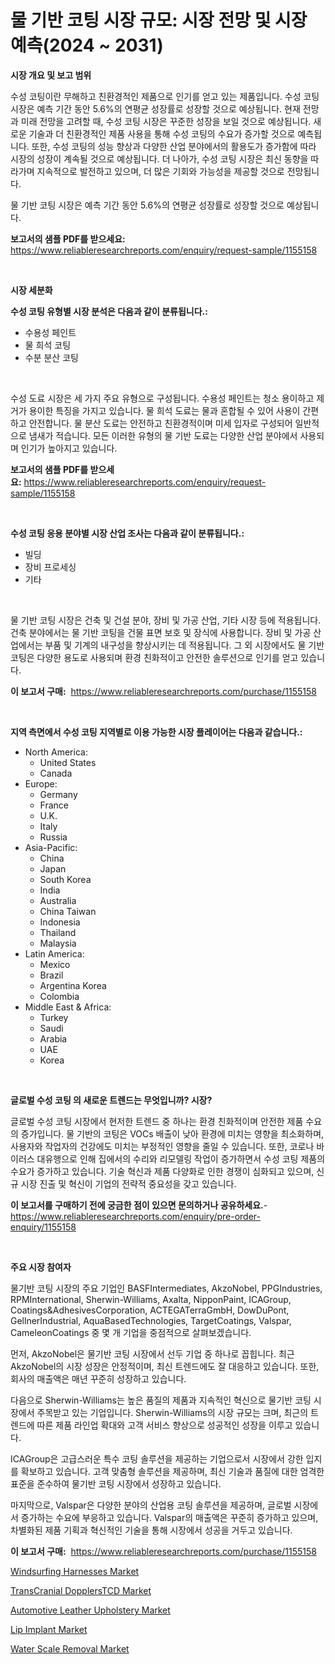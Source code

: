 <p><h1>물 기반 코팅 시장 규모: 시장 전망 및 시장 예측(2024 ~ 2031)</h1></p><p><strong>시장 개요 및 보고 범위</strong></p>
<p><p>수성 코팅이란 무해하고 친환경적인 제품으로 인기를 얻고 있는 제품입니다. 수성 코팅 시장은 예측 기간 동안 5.6%의 연평균 성장률로 성장할 것으로 예상됩니다. 현재 전망과 미래 전망을 고려할 때, 수성 코팅 시장은 꾸준한 성장을 보일 것으로 예상됩니다. 새로운 기술과 더 친환경적인 제품 사용을 통해 수성 코팅의 수요가 증가할 것으로 예측됩니다. 또한, 수성 코팅의 성능 향상과 다양한 산업 분야에서의 활용도가 증가함에 따라 시장의 성장이 계속될 것으로 예상됩니다. 더 나아가, 수성 코팅 시장은 최신 동향을 따라가며 지속적으로 발전하고 있으며, 더 많은 기회와 가능성을 제공할 것으로 전망됩니다.</p><p>물 기반 코팅 시장은 예측 기간 동안 5.6%의 연평균 성장률로 성장할 것으로 예상됩니다.</p></p>
<p><strong>보고서의 샘플 PDF를 받으세요:</strong> <a href="https://www.reliableresearchreports.com/enquiry/request-sample/1155158">https://www.reliableresearchreports.com/enquiry/request-sample/1155158</a></p>
<p>&nbsp;</p>
<p><strong>시장 세분화</strong></p>
<p><strong>수성 코팅 유형별 시장 분석은 다음과 같이 분류됩니다.:</strong></p>
<p><ul><li>수용성 페인트</li><li>물 희석 코팅</li><li>수분 분산 코팅</li></ul></p>
<p>&nbsp;</p>
<p><p>수성 도료 시장은 세 가지 주요 유형으로 구성됩니다. 수용성 페인트는 청소 용이하고 제거가 용이한 특징을 가지고 있습니다. 물 희석 도료는 물과 혼합될 수 있어 사용이 간편하고 안전합니다. 물 분산 도료는 안전하고 친환경적이며 미세 입자로 구성되어 일반적으로 냄새가 적습니다. 모든 이러한 유형의 물 기반 도료는 다양한 산업 분야에서 사용되며 인기가 높아지고 있습니다.</p></p>
<p><strong>보고서의 샘플 PDF를 받으세요:</strong>&nbsp;<a href="https://www.reliableresearchreports.com/enquiry/request-sample/1155158">https://www.reliableresearchreports.com/enquiry/request-sample/1155158</a></p>
<p>&nbsp;</p>
<p><strong> 수성 코팅 응용 분야별 시장 산업 조사는 다음과 같이 분류됩니다.:</strong></p>
<p><ul><li>빌딩</li><li>장비 프로세싱</li><li>기타</li></ul></p>
<p>&nbsp;</p>
<p><p>물 기반 코팅 시장은 건축 및 건설 분야, 장비 및 가공 산업, 기타 시장 등에 적용됩니다. 건축 분야에서는 물 기반 코팅을 건물 표면 보호 및 장식에 사용합니다. 장비 및 가공 산업에서는 부품 및 기계의 내구성을 향상시키는 데 적용됩니다. 그 외 시장에서도 물 기반 코팅은 다양한 용도로 사용되며 환경 친화적이고 안전한 솔루션으로 인기를 얻고 있습니다.</p></p>
<p><strong>이 보고서 구매:</strong>&nbsp; <a href="https://www.reliableresearchreports.com/purchase/1155158">https://www.reliableresearchreports.com/purchase/1155158</a></p>
<p>&nbsp;</p>
<p><strong>지역 측면에서 수성 코팅 지역별로 이용 가능한 시장 플레이어는 다음과 같습니다.:</strong></p>
<p><ul>
    <li>
        North America:
        <ul>
            <li>United States</li>
            <li>Canada</li>
        </ul>
    </li>
    <li>
        Europe:
        <ul>
            <li>Germany</li>
            <li>France</li>
            <li>U.K.</li>
            <li>Italy</li>
            <li>Russia</li>
        </ul>
    </li>
    <li>
        Asia-Pacific:
        <ul>
            <li>China</li>
            <li>Japan</li>
            <li>South Korea</li>
            <li>India</li>
            <li>Australia</li>
            <li>China Taiwan</li>
            <li>Indonesia</li>
            <li>Thailand</li>
            <li>Malaysia</li>
        </ul>
    </li>
    <li>
        Latin America:
        <ul>
            <li>Mexico</li>
            <li>Brazil</li>
            <li>Argentina Korea</li>
            <li>Colombia</li>
        </ul>
    </li>
    <li>
        Middle East & Africa:
        <ul>
            <li>Turkey</li>
            <li>Saudi</li>
            <li>Arabia</li>
            <li>UAE</li>
            <li>Korea</li>
        </ul>
    </li>
    </ul></p>
<p>&nbsp;</p>
<p><strong>글로벌 수성 코팅 의 새로운 트렌드는 무엇입니까? 시장?</strong></p>
<p><p>글로벌 수성 코팅 시장에서 현저한 트렌드 중 하나는 환경 친화적이며 안전한 제품 수요의 증가입니다. 물 기반의 코팅은 VOCs 배출이 낮아 환경에 미치는 영향을 최소화하며, 사용자와 작업자의 건강에도 미치는 부정적인 영향을 줄일 수 있습니다. 또한, 코로나 바이러스 대유행으로 인해 집에서의 수리와 리모델링 작업이 증가하면서 수성 코팅 제품의 수요가 증가하고 있습니다. 기술 혁신과 제품 다양화로 인한 경쟁이 심화되고 있으며, 신규 시장 진출 및 혁신이 기업의 전략적 중요성을 갖고 있습니다.</p></p>
<p><strong>이 보고서를 구매하기 전에 궁금한 점이 있으면 문의하거나 공유하세요.</strong>- <a href="https://www.reliableresearchreports.com/enquiry/pre-order-enquiry/1155158">https://www.reliableresearchreports.com/enquiry/pre-order-enquiry/1155158</a></p>
<p>&nbsp;</p>
<p><strong>주요 시장 참여자</strong></p>
<p><p>물기반 코팅 시장의 주요 기업인 BASFIntermediates, AkzoNobel, PPGIndustries, RPMInternational, Sherwin-Williams, Axalta, NipponPaint, ICAGroup, Coatings&AdhesivesCorporation, ACTEGATerraGmbH, DowDuPont, GellnerIndustrial, AquaBasedTechnologies, TargetCoatings, Valspar, CameleonCoatings 중 몇 개 기업을 중점적으로 살펴보겠습니다.</p><p>먼저, AkzoNobel은 물기반 코팅 시장에서 선두 기업 중 하나로 꼽힙니다. 최근 AkzoNobel의 시장 성장은 안정적이며, 최신 트렌드에도 잘 대응하고 있습니다. 또한, 회사의 매출액은 매년 꾸준히 성장하고 있습니다.</p><p>다음으로 Sherwin-Williams는 높은 품질의 제품과 지속적인 혁신으로 물기반 코팅 시장에서 주목받고 있는 기업입니다. Sherwin-Williams의 시장 규모는 크며, 최근의 트렌드에 따른 제품 라인업 확대와 고객 서비스 향상으로 성공적인 성장을 이루고 있습니다.</p><p>ICAGroup은 고급스러운 특수 코팅 솔루션을 제공하는 기업으로서 시장에서 강한 입지를 확보하고 있습니다. 고객 맞춤형 솔루션을 제공하며, 최신 기술과 품질에 대한 엄격한 표준을 준수하여 물기반 코팅 시장에서 성장하고 있습니다.</p><p>마지막으로, Valspar은 다양한 분야의 산업용 코팅 솔루션을 제공하며, 글로벌 시장에서 증가하는 수요에 부응하고 있습니다. Valspar의 매출액은 꾸준히 증가하고 있으며, 차별화된 제품 기획과 혁신적인 기술을 통해 시장에서 성공을 거두고 있습니다.</p></p>
<p><strong>이 보고서 구매:</strong>&nbsp;&nbsp;<a href="https://www.reliableresearchreports.com/purchase/1155158">https://www.reliableresearchreports.com/purchase/1155158</a></p>
<p><p><a href="https://github.com/BryceTownsendr/Market-Research-Report-List-4/blob/main/windsurfing-harnesses-market.md">Windsurfing Harnesses Market</a></p><p><a href="https://issuu.com/reportprime-2/docs/transcranial-dopplerstcd-market-size-2030.pptx">TransCranial DopplersTCD Market</a></p><p><a href="https://mire-aunt-385.notion.site/Automotive-Leather-Upholstery-Market-Size-Market-Share-and-Global-Market-Analysis-Report-2024-20-637fe8a306ba42068ec446872c5834d7">Automotive Leather Upholstery Market</a></p><p><a href="https://issuu.com/reportprime-2/docs/lip-implant-market-size-2030.pptx">Lip Implant Market</a></p><p><a href="https://view.publitas.com/reportprime-1/water-scale-removal-market-research-report-the-key-to-successful-business-strategy-forecasted-for-period-from-2024-2031/">Water Scale Removal Market</a></p></p>
